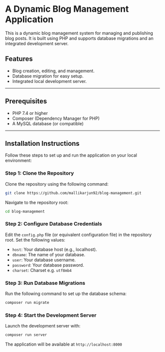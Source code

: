 # A Dynamic Blog Management Application

This is a dynamic blog management system for managing and publishing blog posts. It is built using PHP and supports database migrations and an integrated development server.

## Features
- Blog creation, editing, and management.
- Database migration for easy setup.
- Integrated local development server.

---

## Prerequisites

- PHP 7.4 or higher
- Composer (Dependency Manager for PHP)
- A MySQL database (or compatible)

---

## Installation Instructions

Follow these steps to set up and run the application on your local environment:

### Step 1: Clone the Repository
Clone the repository using the following command:
```bash
git clone https://github.com/mallikarjun92/blog-management.git
```

Navigate to the repository root:
```bash
cd blog-management
```

### Step 2: Configure Database Credentials

Edit the `config.php` file (or equivalent configuration file) in the repository root. Set the following values:

- `host`: Your database host (e.g., localhost).
- `dbname`: The name of your database.
- `user`: Your database username.
- `password`: Your database password.
- `charset`: Charset e.g. `utf8mb4`

### Step 3: Run Database Migrations
Run the following command to set up the database schema:
```bash
composer run migrate
```

### Step 4: Start the Development Server
Launch the development server with:
```bash
composer run server
```

The application will be available at `http://localhost:8000`
